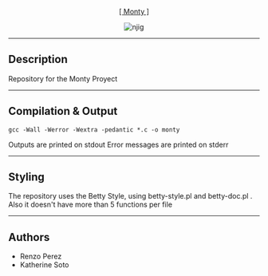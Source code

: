 <p align="center">
   <a href="https://github.com/derpmagician/monty">[ Monty ]</a>
</p>

<p align = "center">
   <img src="https://i.ibb.co/cKW8WHL/njig.jpg" alt="njig" border="0">
</p>

---
Description
-----------
Repository for the Monty Proyect

---
Compilation & Output
-----------
```
gcc -Wall -Werror -Wextra -pedantic *.c -o monty
```
Outputs are printed on stdout
Error messages are printed on stderr


---
Styling
-----------

The repository uses the Betty Style, using betty-style.pl and betty-doc.pl .
Also it doesn't have more than 5 functions per file

---
Authors
-----------
<ul>
	<li>Renzo Perez</li>
	<li>Katherine Soto</li>
</ul>
